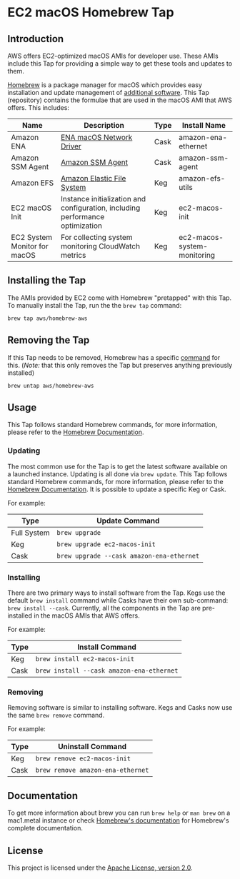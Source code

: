 # EC2 macOS Homebrew Tap

## Introduction

AWS offers EC2-optimized macOS AMIs for developer use. These AMIs include this Tap for providing a simple way to get these tools and updates to them.

[Homebrew](https://brew.sh) is a package manager for macOS which provides easy installation and update management of [additional software](https://formulae.brew.sh/). This Tap (repository) contains the formulae that are used in the macOS AMI that AWS offers. This includes:


| Name | Description | Type | Install Name|
|------|-------------|------|-------------|
| Amazon ENA | [ENA macOS Network Driver](https://docs.aws.amazon.com/AWSEC2/latest/UserGuide/enhanced-networking-ena.html) | Cask | amazon-ena-ethernet |
| Amazon SSM Agent    | [Amazon SSM Agent](https://docs.aws.amazon.com/systems-manager/latest/userguide/ssm-agent.html)| Cask| amazon-ssm-agent |
| Amazon EFS | [Amazon Elastic File System](https://docs.aws.amazon.com/efs/latest/ug/using-amazon-efs-utils.html) | Keg | amazon-efs-utils |
| EC2 macOS Init      | Instance initialization and configuration, including performance optimization | Keg | ec2-macos-init |
| EC2 System Monitor for macOS | For collecting system monitoring CloudWatch metrics | Keg | ec2-macos-system-monitoring | 

## Installing the Tap
The AMIs provided by EC2 come with Homebrew "pretapped" with this Tap. To manually install the Tap, run the the `brew tap` command:

`brew tap aws/homebrew-aws`

## Removing the Tap
If this Tap needs to be removed, Homebrew has a specific [command](https://docs.brew.sh/Taps) for this. (*Note:* that this only removes the Tap but preserves anything previously installed)

`brew untap aws/homebrew-aws`

## Usage
This Tap follows standard Homebrew commands, for more information, please refer to the [Homebrew Documentation](https://docs.brew.sh/).

### Updating
The most common use for the Tap is to get the latest software available on a launched instance. Updating is all done via `brew update`. This Tap follows standard Homebrew commands, for more information, please refer to the [Homebrew Documentation](https://docs.brew.sh/). It is possible to update a specific Keg or Cask.

For example:

| Type  | Update Command|
|-------|--------|
| Full System| `brew upgrade` |
| Keg   |`brew upgrade ec2-macos-init`| 
| Cask  |`brew upgrade --cask amazon-ena-ethernet`|

### Installing
There are two primary ways to install software from the Tap. Kegs use the default `brew install` command while Casks have their own sub-command: `brew install --cask`. Currently, all the components in the Tap are pre-installed in the macOS AMIs that AWS offers. 

For example:

| Type | Install Command |
|------|-----------------|
| Keg  | `brew install ec2-macos-init` ||
| Cask | `brew install --cask amazon-ena-ethernet` |

### Removing
Removing software is similar to installing software. Kegs and Casks now use the same `brew remove` command.

For example:

| Type | Uninstall Command |
|------|-----------------|
| Keg  | `brew remove ec2-macos-init` |
| Cask | `brew remove amazon-ena-ethernet` |

## Documentation
To get more information about brew you can run `brew help` or `man brew` on a mac1.metal instance or check [Homebrew's documentation](https://docs.brew.sh) for Homebrew's complete documentation.

## License

This project is licensed under the [Apache License, version 2.0](https://www.apache.org/licenses/LICENSE-2.0).
